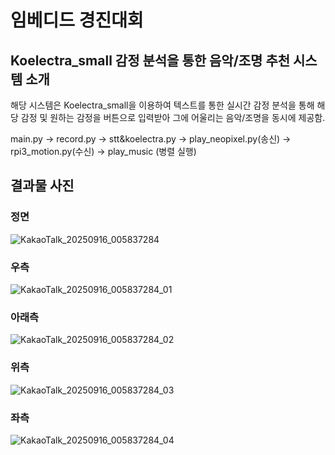 # 임베디드 경진대회

## Koelectra_small 감정 분석을 통한 음악/조명 추천 시스템 소개

해당 시스템은 Koelectra_small을 이용하여 텍스트를 통한 실시간 감정 분석을 통해 해당 감정 및 원하는 감정을 버튼으로 입력받아 그에 어울리는 음악/조명을 동시에 제공함.


main.py → record.py → stt&koelectra.py → play_neopixel.py(송신) → rpi3_motion.py(수신)
                                                               → play_music (병렬 실행)

## 결과물 사진
### 정면
![KakaoTalk_20250916_005837284](https://github.com/user-attachments/assets/0ce38243-9bcf-4221-bad7-59d861ca0de9)

### 우측
![KakaoTalk_20250916_005837284_01](https://github.com/user-attachments/assets/2d48abe6-d454-44ef-8c04-a83cc3c0501a)

### 아래측
![KakaoTalk_20250916_005837284_02](https://github.com/user-attachments/assets/94fb7fb5-7626-446f-bf09-90f8e80811b6)
### 위측
![KakaoTalk_20250916_005837284_03](https://github.com/user-attachments/assets/df7be521-919a-4d34-9b65-2f6841345968)

### 좌측
![KakaoTalk_20250916_005837284_04](https://github.com/user-attachments/assets/b8002093-03b9-4a1d-b956-fb7cfc2d5511)
